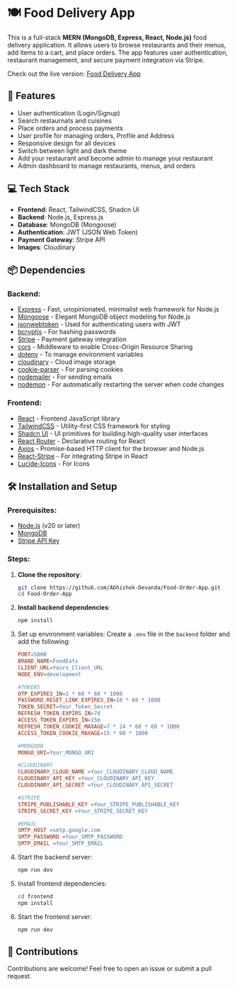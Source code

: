 # 🍽️ Food Delivery App

This is a full-stack **MERN (MongoDB, Express, React, Node.js)** food delivery application. It allows users to browse restaurants and their menus, add items to a cart, and place orders. The app features user authentication, restaurant management, and secure payment integration via Stripe.

Check out the live version: [Food Delivery App](https://food-ordering-platform-qa3z.onrender.com/)

## 🚀 Features

- User authentication (Login/Signup)
- Search restaurnats and cuisines
- Place orders and process payments
- User profile for managing orders, Profile and Address
- Responsive design for all devices
- Switch between light and dark theme
- Add your restaurant and become admin to manage your restaurant
- Admin dashboard to manage restaurants, menus, and orders

## 💻 Tech Stack

- **Frontend**: React, TailwindCSS, Shadcn UI
- **Backend**: Node.js, Express.js
- **Database**: MongoDB (Mongoose)
- **Authentication**: JWT (JSON Web Token)
- **Payment Gateway**: Stripe API
- **Images**: Cloudinary

## 📦 Dependencies

### Backend:
- [Express](https://expressjs.com/) - Fast, unopinionated, minimalist web framework for Node.js
- [Mongoose](https://mongoosejs.com/) - Elegant MongoDB object modeling for Node.js
- [jsonwebtoken](https://www.npmjs.com/package/jsonwebtoken) - Used for authenticating users with JWT
- [bcryptjs](https://www.npmjs.com/package/bcryptjs) - For hashing passwords
- [Stripe](https://www.npmjs.com/package/stripe) - Payment gateway integration
- [cors](https://www.npmjs.com/package/cors) - Middleware to enable Cross-Origin Resource Sharing
- [dotenv](https://www.npmjs.com/package/dotenv) - To manage environment variables
- [cloudinary](https://www.npmjs.com/package/cloudinary) - Cloud image storage
- [cookie-parser](https://www.npmjs.com/package/cookie-parser) - For parsing cookies
- [nodemailer](https://www.npmjs.com/package/nodemailer) - For sending emails
- [nodemon](https://www.npmjs.com/package/nodemon) - For automatically restarting the server when code changes

### Frontend:
- [React](https://reactjs.org/) - Frontend JavaScript library
- [TailwindCSS](https://tailwindcss.com/) - Utility-first CSS framework for styling
- [Shadcn UI](https://ui.shadcn.com/) - UI primitives for building high-quality user interfaces
- [React Router](https://reactrouter.com/) - Declarative routing for React
- [Axios](https://axios-http.com/) - Promise-based HTTP client for the browser and Node.js
- [React-Stripe](https://www.npmjs.com/package/@stripe/react-stripe-js) - For integrating Stripe in React
- [Lucide-Icons](https://lucide.dev/) - For Icons
## 🛠️ Installation and Setup

### Prerequisites:
- [Node.js](https://nodejs.org/en/download/) (v20 or later)
- [MongoDB](https://www.mongodb.com/try/download/community)
- [Stripe API Key](https://stripe.com/docs/keys)

### Steps:

1. **Clone the repository**:
   ```bash
   git clone https://github.com/Abhishek-Devanda/Food-Order-App.git
   cd Food-Order-App
   ```
2. **Install backend dependencies**:
   ```bash
   npm install
   ```
3. Set up environment variables: Create a ```.env``` file in the ```backend``` folder and add the following:
   ```makefile
   PORT=5000
   BRAND_NAME=FoodEats
   CLIENT_URL=Yours_Client_URL
   NODE_ENV=development

   #TOKENS
   OTP_EXPIRES_IN=2 * 60 * 60 * 1000
   PASSWORD_RESET_LINK_EXPIRES_IN=10 * 60 * 1000
   TOKEN_SECRET=Your_Token_Secret
   REFRESH_TOKEN_EXPIRS_IN=7d
   ACCESS_TOKEN_EXPIRS_IN=15m
   REFRESH_TOKEN_COOKIE_MAXAGE=7 * 24 * 60 * 60 * 1000
   ACCESS_TOKEN_COOKIE_MAXAGE=15 * 60 * 1000

   #MONGODB
   MONGO_URI=Your_MONGO_URI

   #CLOUDINARY
   CLOUDINARY_CLOUD_NAME =Your_CLOUDINARY_CLOUD_NAME
   CLOUDINARY_API_KEY =Your_CLOUDINARY_API_KEY
   CLOUDINARY_API_SECRET =Your_CLOUDINARY_API_SECRET

   #STRIPE
   STRIPE_PUBLISHABLE_KEY =Your_STRIPE_PUBLISHABLE_KEY
   STRIPE_SECRET_KEY =Your_STRIPE_SECRET_KEY

   #EMAIL
   SMTP_HOST =smtp.google.com
   SMTP_PASSWORD =Your_SMTP_PASSWORD
   SMTP_EMAIL =Your_SMTP_EMAIL
   ```
4. Start the backend server:
   ```bash
   npm run dev
   ```
5. Install frontend dependencies:
   ```bash
   cd frontend
   npm install
   ```
7. Start the frontend server:
   ```bash
   npm run dev
   ```
## 👏 Contributions
Contributions are welcome! Feel free to open an issue or submit a pull request.
#

